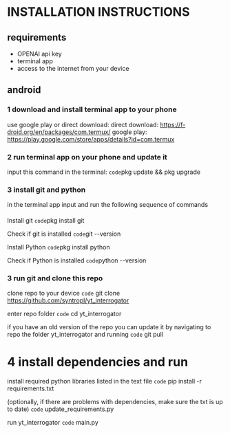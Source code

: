# INSTALLATION INSTRUCTIONS

## requirements
- OPENAI api key
- terminal app
- access to the internet from your device

## android
### 1 download and install terminal app to your phone 
use google play or direct download:
direct download: https://f-droid.org/en/packages/com.termux/
google play: https://play.google.com/store/apps/details?id=com.termux

### 2 run terminal app on your phone and update it 
input this command in the terminal:
`code`pkg update && pkg upgrade

### 3 install git and python
in the terminal app input and run the following sequence of commands
#### 
Install git
`code`pkg install git

Check if git is installed
`code`git --version

Install Python
`code`pkg install python

Check if Python is installed
`code`python --version


### 3 run git and clone this repo 
clone repo to your device
`code` git clone https://github.com/syntropl/yt_interrogator

enter repo folder
`code` cd yt_interrogator

if you have an old version of the repo you can update it by navigating to repo the folder yt_interrogator and running
`code` git pull

# 4 install dependencies and run

install required python libraries listed in the text file
`code`  pip install -r requirements.txt

(optionally, if there are problems with dependencies, make sure the txt is up to date)
`code` update_requirements.py

run yt_interrogator
`code` main.py





